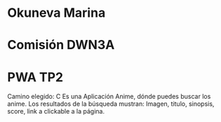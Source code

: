 # Okuneva Marina
# Comisión DWN3A 
# PWA TP2

Camino elegido: C
Es una Aplicación Anime, dónde puedes buscar los anime.
Los resultados de la búsqueda mustran: Imagen, titulo, sinopsis, score, link a clickable a la página.
